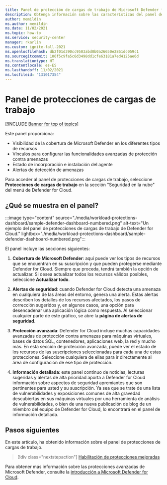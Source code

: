 ```yaml
---
title: Panel de protección de cargas de trabajo de Microsoft Defender for Cloud y sus características
description: Obtenga información sobre las características del panel de protección de cargas de trabajo de Microsoft Defender for Cloud.
author: memildin
ms.author: memildin
ms.date: 11/02/2021
ms.topic: how-to
ms.service: security-center
manager: rkarlin
ms.custom: ignite-fall-2021
ms.openlocfilehash: db2f01d390cc9503abd0b0a26650e2861dc059c1
ms.sourcegitcommit: 106f5c9fa5c6d3498dd1cfe63181a7ed4125ae6d
ms.translationtype: HT
ms.contentlocale: es-ES
ms.lasthandoff: 11/02/2021
ms.locfileid: "131017354"
---
```

# <a name="the-workload-protections-dashboard"></a>Panel de protecciones de cargas de trabajo

[!INCLUDE [Banner for top of topics](./includes/banner.md)]

Este panel proporciona:

- Visibilidad de la cobertura de Microsoft Defender en los diferentes tipos de recursos
- Vínculos para configurar las funcionalidades avanzadas de protección contra amenazas
- Estado de incorporación e instalación del agente
- Alertas de detección de amenazas 

Para acceder al panel de protecciones de cargas de trabajo, seleccione **Protecciones de cargas de trabajo** en la sección "Seguridad en la nube" del menú de Defender for Cloud.

## <a name="whats-shown-on-the-dashboard"></a>¿Qué se muestra en el panel?

:::image type="content" source="./media/workload-protections-dashboard/sample-defender-dashboard-numbered.png" alt-text="Un ejemplo del panel de protecciones de cargas de trabajo de Defender for Cloud." lightbox="./media/workload-protections-dashboard/sample-defender-dashboard-numbered.png":::

El panel incluye las secciones siguientes:

1. **Cobertura de Microsoft Defender**: aquí puede ver los tipos de recursos que se encuentran en su suscripción y que pueden protegerse mediante Defender for Cloud. Siempre que proceda, tendrá también la opción de actualizar. Si desea actualizar todos los recursos válidos posibles, seleccione **Actualizar todo**.

2. **Alertas de seguridad**: cuando Defender for Cloud detecta una amenaza en cualquiera de las áreas del entorno, genera una alerta. Estas alertas describen los detalles de los recursos afectados, los pasos de corrección sugeridos y, en algunos casos, una opción para desencadenar una aplicación lógica como respuesta. Al seleccionar cualquier parte de este gráfico, se abre la **página de alertas de seguridad**.

3. **Protección avanzada**: Defender for Cloud incluye muchas capacidades avanzadas de protección contra amenazas para máquinas virtuales, bases de datos SQL, contenedores, aplicaciones web, la red y mucho más. En esta sección de protección avanzada, puede ver el estado de los recursos de las suscripciones seleccionadas para cada una de estas protecciones. Seleccione cualquiera de ellas para ir directamente al área de configuración de ese tipo de protección.

4. **Información detallada**: este panel continuo de noticias, lecturas sugeridas y alertas de alta prioridad aporta a Defender for Cloud información sobre aspectos de seguridad apremiantes que son pertinentes para usted y su suscripción. Ya sea que se trate de una lista de vulnerabilidades y exposiciones comunes de alta gravedad descubiertas en sus máquinas virtuales por una herramienta de análisis de vulnerabilidades, o bien de una nueva publicación de blog de un miembro del equipo de Defender for Cloud, lo encontrará en el panel de información detallada.




## <a name="next-steps"></a>Pasos siguientes

En este artículo, ha obtenido información sobre el panel de protecciones de cargas de trabajo. 

> [!div class="nextstepaction"]
> [Habilitación de protecciones mejoradas](enable-enhanced-security.md)

Para obtener más información sobre las protecciones avanzadas de Microsoft Defender, consulte la [introducción a Microsoft Defender for Cloud](defender-for-cloud-introduction.md).
